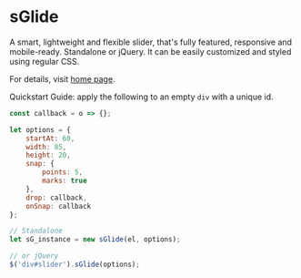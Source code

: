 # sGlide

A smart, lightweight and flexible slider, that's fully featured, responsive and mobile-ready. Standalone or jQuery. It can be easily customized and styled using regular CSS.

For details, visit [home page](https://webshifted.com/sGlide/).

Quickstart Guide: apply the following to an empty `div` with a unique id.

```js
const callback = o => {};

let options = {
	startAt: 60,
	width: 85,
	height: 20,
	snap: {
		points: 5,
		marks: true
	},
	drop: callback,
	onSnap: callback
};

// Standalone
let sG_instance = new sGlide(el, options);

// or jQuery
$('div#slider').sGlide(options);
```
